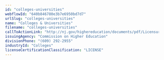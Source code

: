 ```yaml
---
id: "colleges-universities"
webflowId: "640b846780e3b7e6950bd7d7"
urlSlug: "colleges-universities"
name: "Colleges & Universities"
filename: "colleges-universities"
callToActionLink: "http://nj.gov/highereducation/documents/pdf/Licensure/LicensureRules.pdf"
issuingAgency: "Commission on Higher Education"
divisionPhone: "(609) 292-2955"
industryId: "Colleges"
licenseCertificationClassification: "LICENSE"
---
```

